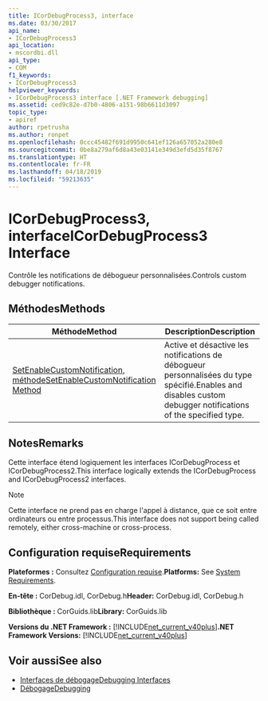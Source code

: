 ```yaml
---
title: ICorDebugProcess3, interface
ms.date: 03/30/2017
api_name:
- ICorDebugProcess3
api_location:
- mscordbi.dll
api_type:
- COM
f1_keywords:
- ICorDebugProcess3
helpviewer_keywords:
- ICorDebugProcess3 interface [.NET Framework debugging]
ms.assetid: ced9c82e-d7b0-4806-a151-98b6611d3097
topic_type:
- apiref
author: rpetrusha
ms.author: ronpet
ms.openlocfilehash: 0ccc45482f691d9950c641ef126a657052a280e8
ms.sourcegitcommit: 0be8a279af6d8a43e03141e349d3efd5d35f8767
ms.translationtype: HT
ms.contentlocale: fr-FR
ms.lasthandoff: 04/18/2019
ms.locfileid: "59213635"
---
```

# <a name="icordebugprocess3-interface"></a><span data-ttu-id="e7413-102">ICorDebugProcess3, interface</span><span class="sxs-lookup"><span data-stu-id="e7413-102">ICorDebugProcess3 Interface</span></span>
<span data-ttu-id="e7413-103">Contrôle les notifications de débogueur personnalisées.</span><span class="sxs-lookup"><span data-stu-id="e7413-103">Controls custom debugger notifications.</span></span>  
  
## <a name="methods"></a><span data-ttu-id="e7413-104">Méthodes</span><span class="sxs-lookup"><span data-stu-id="e7413-104">Methods</span></span>  
  
|<span data-ttu-id="e7413-105">Méthode</span><span class="sxs-lookup"><span data-stu-id="e7413-105">Method</span></span>|<span data-ttu-id="e7413-106">Description</span><span class="sxs-lookup"><span data-stu-id="e7413-106">Description</span></span>|  
|------------|-----------------|  
|[<span data-ttu-id="e7413-107">SetEnableCustomNotification, méthode</span><span class="sxs-lookup"><span data-stu-id="e7413-107">SetEnableCustomNotification Method</span></span>](../../../../docs/framework/unmanaged-api/debugging/icordebugprocess3-setenablecustomnotification-method.md)|<span data-ttu-id="e7413-108">Active et désactive les notifications de débogueur personnalisées du type spécifié.</span><span class="sxs-lookup"><span data-stu-id="e7413-108">Enables and disables custom debugger notifications of the specified type.</span></span>|  
  
## <a name="remarks"></a><span data-ttu-id="e7413-109">Notes</span><span class="sxs-lookup"><span data-stu-id="e7413-109">Remarks</span></span>  
 <span data-ttu-id="e7413-110">Cette interface étend logiquement les interfaces ICorDebugProcess et ICorDebugProcess2.</span><span class="sxs-lookup"><span data-stu-id="e7413-110">This interface logically extends the ICorDebugProcess and ICorDebugProcess2 interfaces.</span></span>  
  
> [!NOTE]
>  <span data-ttu-id="e7413-111">Cette interface ne prend pas en charge l'appel à distance, que ce soit entre ordinateurs ou entre processus.</span><span class="sxs-lookup"><span data-stu-id="e7413-111">This interface does not support being called remotely, either cross-machine or cross-process.</span></span>  
  
## <a name="requirements"></a><span data-ttu-id="e7413-112">Configuration requise</span><span class="sxs-lookup"><span data-stu-id="e7413-112">Requirements</span></span>  
 <span data-ttu-id="e7413-113">**Plateformes :** Consultez [Configuration requise](../../../../docs/framework/get-started/system-requirements.md).</span><span class="sxs-lookup"><span data-stu-id="e7413-113">**Platforms:** See [System Requirements](../../../../docs/framework/get-started/system-requirements.md).</span></span>  
  
 <span data-ttu-id="e7413-114">**En-tête :** CorDebug.idl, CorDebug.h</span><span class="sxs-lookup"><span data-stu-id="e7413-114">**Header:** CorDebug.idl, CorDebug.h</span></span>  
  
 <span data-ttu-id="e7413-115">**Bibliothèque :** CorGuids.lib</span><span class="sxs-lookup"><span data-stu-id="e7413-115">**Library:** CorGuids.lib</span></span>  
  
 <span data-ttu-id="e7413-116">**Versions du .NET Framework :** [!INCLUDE[net_current_v40plus](../../../../includes/net-current-v40plus-md.md)]</span><span class="sxs-lookup"><span data-stu-id="e7413-116">**.NET Framework Versions:** [!INCLUDE[net_current_v40plus](../../../../includes/net-current-v40plus-md.md)]</span></span>  
  
## <a name="see-also"></a><span data-ttu-id="e7413-117">Voir aussi</span><span class="sxs-lookup"><span data-stu-id="e7413-117">See also</span></span>

- [<span data-ttu-id="e7413-118">Interfaces de débogage</span><span class="sxs-lookup"><span data-stu-id="e7413-118">Debugging Interfaces</span></span>](../../../../docs/framework/unmanaged-api/debugging/debugging-interfaces.md)
- [<span data-ttu-id="e7413-119">Débogage</span><span class="sxs-lookup"><span data-stu-id="e7413-119">Debugging</span></span>](../../../../docs/framework/unmanaged-api/debugging/index.md)
